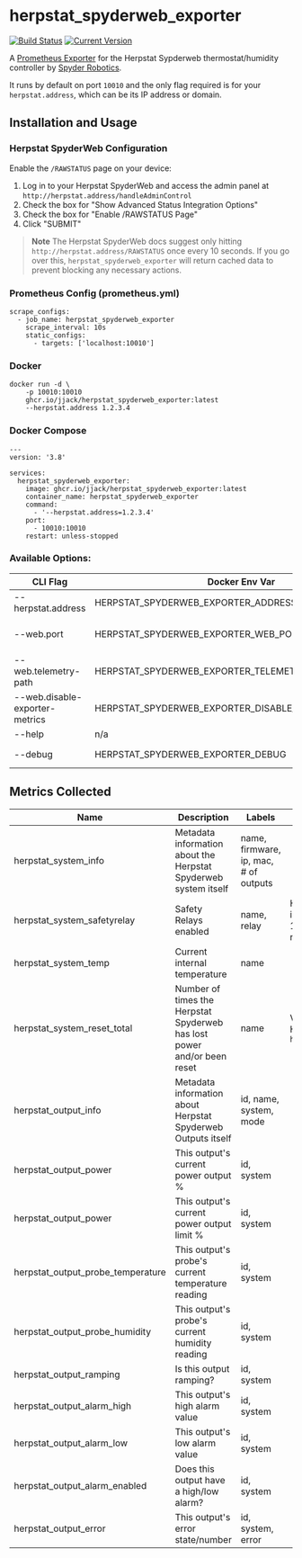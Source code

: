 # herpstat_spyderweb_exporter
[![Build Status](https://github.com/jjack/herpstat_spyderweb_exporter/actions/workflows/docker-build.yml/badge.svg)](https://github.com/jjack/herpstat_spyderweb_exporter/actions/workflows/docker-build.yml)
[![Current Version](https://img.shields.io/badge/Version-v0.0.3-brightgreen)](https://github.com/jjack/herpstat_spyderweb_exporter/releases/latest)

A [Prometheus Exporter](https://prometheus.io/) for the Herpstat Sypderweb thermostat/humidity controller by [Spyder Robotics](https://spyderrobotics.com/).

It runs by default on port `10010` and the only flag required is for your `herpstat.address`, which can be its IP address or domain.

## Installation and Usage

### Herpstat SpyderWeb Configuration

Enable the `/RAWSTATUS` page on your device:
1. Log in to your Herpstat SpyderWeb and access the admin panel at `http://herpstat.address/handleAdminControl`
2. Check the box for "Show Advanced Status Integration Options"
3. Check the box for "Enable /RAWSTATUS Page"
4. Click "SUBMIT"

> **Note**
> The Herpstat SpyderWeb docs suggest only hitting `http://herpstat.address/RAWSTATUS` once every 10 seconds. If you go over this, `herpstat_spyderweb_exporter` will return cached data to prevent blocking any necessary actions.

### Prometheus Config (prometheus.yml)

```
scrape_configs:
  - job_name: herpstat_spyderweb_exporter
    scrape_interval: 10s
    static_configs:
      - targets: ['localhost:10010']
```

### Docker
```
docker run -d \
    -p 10010:10010 
    ghcr.io/jjack/herpstat_spyderweb_exporter:latest
    --herpstat.address 1.2.3.4
```

### Docker Compose
```
---
version: '3.8'

services:
  herpstat_spyderweb_exporter:
    image: ghcr.io/jjack/herpstat_spyderweb_exporter:latest
    container_name: herpstat_spyderweb_exporter
    command:
      - '--herpstat.address=1.2.3.4'
    port:
      - 10010:10010
    restart: unless-stopped
```

### Available Options:
|  CLI Flag | Docker Env Var | Description  |  Default |  Required |
|---|---|---|---|---|
| --herpstat.address | HERPSTAT_SPYDERWEB_EXPORTER_ADDRESS | Address of your Herpstat Spyderweb |  | YES |
| --web.port | HERPSTAT_SPYDERWEB_EXPORTER_WEB_PORT | The port on which herpstat_spyderweb_exporter listens | 10010 |  |
| --web.telemetry-path | HERPSTAT_SPYDERWEB_EXPORTER_TELEMETRY_PATH | The path on whcih herpstat_spyderweb_exporter exposes metrics. | /metrics |  |
| --web.disable-exporter-metrics | HERPSTAT_SPYDERWEB_EXPORTER_DISABLE_EXPORTER_METRICS |Exclude metrics about the exporter itself (promhttp_*, process_*, go_*). | no |  |
| --help | n/a | Show context-sensitive help | no | |
| --debug | HERPSTAT_SPYDERWEB_EXPORTER_DEBUG | Enable debugging log output. (It's noisy!) | no | |


## Metrics Collected

| Name | Description | Labels | Misc Info |
|---|---|---|---|
| herpstat_system_info | Metadata information about the Herpstat Spyderweb system itself | name, firmware, ip, mac, # of outputs | |
| herpstat_system_safetyrelay  | Safety Relays enabled | name, relay | Has a value of 0 until a relay is triggered. Then it becomes 1 and "relay" becomes the relay message.|
| herpstat_system_temp  | Current internal temperature | name | |
| herpstat_system_reset_total  | Number of times the Herpstat Spyderweb has lost power and/or been reset | name |  Value comes from the Herpstat, not `herpstat_spyderweb_exporter` |
| herpstat_output_info | Metadata information about Herpstat Spyderweb Outputs itself | id, name, system, mode | |
| herpstat_output_power | This output's current power output % | id, system | |
| herpstat_output_power | This output's current power output limit % | id, system | |
| herpstat_output_probe_temperature | This output's probe's current temperature reading | id, system | |
| herpstat_output_probe_humidity | This output's probe's current humidity reading | id, system | |
| herpstat_output_ramping  | Is this output ramping? | id, system | |
| herpstat_output_alarm_high  | This output's high alarm value | id, system | |
| herpstat_output_alarm_low  | This output's low alarm value | id, system | |
| herpstat_output_alarm_enabled  | Does this output have a high/low alarm? | id, system | |
| herpstat_output_error | This output's error state/number | id, system, error | |
